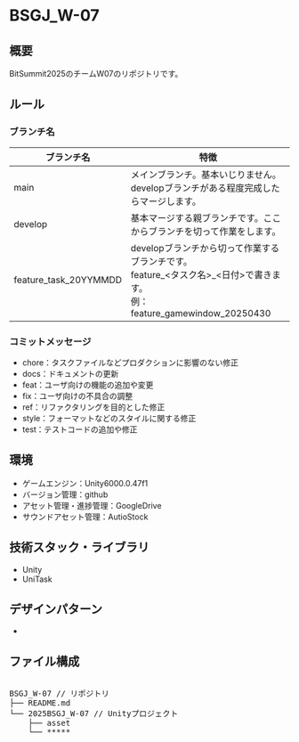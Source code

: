 # BSGJ_W-07
## 概要
BitSummit2025のチームW07のリポジトリです。

## ルール
### ブランチ名
| ブランチ名 | 特徴 |
| --- | --- |
| main | メインブランチ。基本いじりません。<br> developブランチがある程度完成したらマージします。 |
| develop | 基本マージする親ブランチです。ここからブランチを切って作業をします。 |
| feature_task_20YYMMDD | developブランチから切って作業するブランチです。<br> feature_<タスク名>_<日付>で書きます。<br>例：feature_gamewindow_20250430 |

### コミットメッセージ
- chore：タスクファイルなどプロダクションに影響のない修正
- docs：ドキュメントの更新
- feat：ユーザ向けの機能の追加や変更
- fix：ユーザ向けの不具合の調整
- ref：リファクタリングを目的とした修正
- style：フォーマットなどのスタイルに関する修正
- test：テストコードの追加や修正

## 環境
- ゲームエンジン：Unity6000.0.47f1
- バージョン管理：github
- アセット管理・進捗管理：GoogleDrive
- サウンドアセット管理：AutioStock

## 技術スタック・ライブラリ
- Unity
- UniTask

## デザインパターン
- 

## ファイル構成
<pre> 
BSGJ_W-07 // リポジトリ
├── README.md
└── 2025BSGJ_W-07 // Unityプロジェクト
    ├── asset
    └── *****
</pre>
